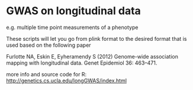 # GWAS on longitudinal data 
e.g. multiple time point measurements of a phenotype

These scripts will let you go from plink format to the desired format that is used based on the following paper

Furlotte NA, Eskin E, Eyheramendy S (2012) Genome-wide association mapping with longitudinal data. Genet Epidemiol 36: 463–471.

more info and source code for R:
http://genetics.cs.ucla.edu/longGWAS/index.html
